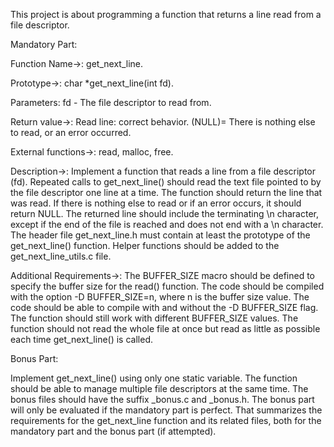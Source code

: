 This project is about programming a function that returns a line
read from a file descriptor.

Mandatory Part:

Function Name->: get_next_line.

Prototype->: char *get_next_line(int fd).

Parameters: fd - The file descriptor to read from.

Return value->: Read line: correct behavior. (NULL)= There is nothing else to read, or an error occurred.

External functions->: read, malloc, free.

Description->: Implement a function that reads a line from a file descriptor (fd). 
Repeated calls to get_next_line() should read the text file pointed to by the file descriptor one line at a time.
The function should return the line that was read. If there is nothing else to read or if an error occurs, it should return NULL.
The returned line should include the terminating \n character, except if the end of the file is reached and does not end with a \n character.
The header file get_next_line.h must contain at least the prototype of the get_next_line() function.
Helper functions should be added to the get_next_line_utils.c file.

Additional Requirements->:
The BUFFER_SIZE macro should be defined to specify the buffer size for the read() function.
The code should be compiled with the option -D BUFFER_SIZE=n, where n is the buffer size value.
The code should be able to compile with and without the -D BUFFER_SIZE flag.
The function should still work with different BUFFER_SIZE values.
The function should not read the whole file at once but read as little as possible each time get_next_line() is called.

Bonus Part:

Implement get_next_line() using only one static variable.
The function should be able to manage multiple file descriptors at the same time.
The bonus files should have the suffix _bonus.c and _bonus.h.
The bonus part will only be evaluated if the mandatory part is perfect.
That summarizes the requirements for the get_next_line function and its related files, both for the mandatory part and the bonus part (if attempted).
